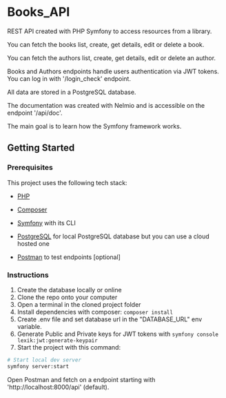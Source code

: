 # Books_API

REST API created with PHP Symfony to access resources from a library.

You can fetch the books list, create, get details, edit or delete a book.

You can fetch the authors list, create, get details, edit or delete an author.

Books and Authors endpoints handle users authentication via JWT tokens. You can log in with '/login_check' endpoint.

All data are stored in a PostgreSQL database.

The documentation was created with Nelmio and is accessible on the endpoint '/api/doc'.

The main goal is to learn how the Symfony framework works.

## Getting Started

### Prerequisites

This project uses the following tech stack:

-   [PHP](https://www.php.net/downloads)

-   [Composer](https://getcomposer.org/)

-   [Symfony](https://symfony.com/) with its CLI

-   [PostgreSQL](https://www.postgresql.org/) for local PostgreSQL database but you can use a cloud hosted one

-   [Postman](https://www.postman.com/) to test endpoints [optional]

### Instructions

1. Create the database locally or online
2. Clone the repo onto your computer
3. Open a terminal in the cloned project folder
4. Install dependencies with composer: `composer install`
5. Create .env file and set database url in the "DATABASE_URL" env variable.
6. Generate Public and Private keys for JWT tokens with `symfony console lexik:jwt:generate-keypair`
7. Start the project with this command:

```bash
# Start local dev server
symfony server:start
```

Open Postman and fetch on a endpoint starting with 'http://localhost:8000/api' (default).

